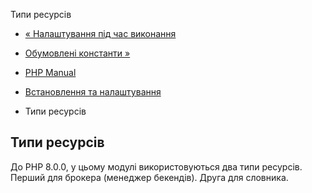Типи ресурсів

-   [« Налаштування під час виконання](enchant.configuration.html)
    
-   [Обумовлені константи »](enchant.constants.html)
    
-   [PHP Manual](index.html)
    
-   [Встановлення та налаштування](enchant.setup.html)
    
-   Типи ресурсів
    

## Типи ресурсів

До PHP 8.0.0, у цьому модулі використовуються два типи ресурсів. Перший для брокера (менеджер бекендів). Друга для словника.